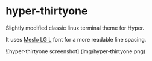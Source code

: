 # hyper-thirtyone
Slightly modified classic linux terminal theme for Hyper.

It uses [Meslo LG L](https://github.com/andreberg/Meslo-Font) font for a more readable line spacing.

![hyper-thirtyone screenshot]
(img/hyper-thirtyone.png)
